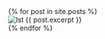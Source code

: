 
<div>
{% for post in site.posts %}
    <div class="blog"><img alt="lst" src="{{ site.url }}assets/images/jamie-lee-grady-4xQYT2RX2J8-unsplash.jpg" />
        {{ post.excerpt }}</div>
{% endfor %}
</div>
